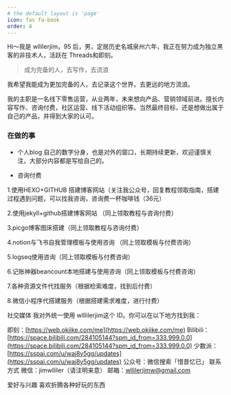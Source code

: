 ```yaml
---
# the default layout is 'page'
icon: fas fa-book
order: 4
---
```


Hi～我是 wllilerjim，95 后，男，定居历史名城泉州六年，我正在努力成为独立黑客的非技术人，活跃在 Threads和即刻。

> 成为完备的人，去写作，去流浪

我希望我能成为更加完备的人，去记录这个世界，去更远的地方流浪。

我的主职是一名线下零售运营，从业两年，未来想向产品、营销领域前进。擅长内容写作、咨询付费，社区运营、线下活动组织等。当然最终目标，还是想做出属于自己的产品，并得到大家的认可。

### [](#在做的事 "在做的事")在做的事

*   个人blog
自己的数字分身，也是对外的窗口，长期持续更新，欢迎谨慎关注，大部分内容都是写给自己的。

*   咨询付费

1.使用HEXO+GITHUB 搭建博客网站（关注我公众号，回复教程领取指南，搭建过程遇到问题，可以找我咨询，咨询费一杯咖啡钱（36元）

2.使用jekyll+github搭建博客网站 （同上领取教程与咨询付费）

3.picgo博客图床搭建（同上领取教程与咨询付费）

4.notion与飞书自我管理模板与使用咨询 （同上领取模板与付费咨询）

5.logseq使用咨询（同上领取模板与付费咨询）

6.记账神器beancount本地搭建与使用咨询（同上领取模板与付费咨询）

7.各种资源文件代找服务（根据检索难度，找到后付费）

8.微信小程序代搭建服务（根据搭建需求难度，进行付费）

社交媒体 我对外统一使用 wlllilerjim这个 ID。你可以在以下地方找到我：

即刻：[https://web.okjike.com/me](https://web.okjike.com/me)
Bilibili：[https://space.bilibili.com/284105144?spm_id_from=333.999.0.0](https://space.bilibili.com/284105144?spm_id_from=333.999.0.0)
少数派：[https://sspai.com/u/waj8y5gg/updates](https://sspai.com/u/waj8y5gg/updates)
公众号：微信搜索「惜昔忆已」
联系方式
微信：jimwlliler（请注明来意）
邮箱：[&#x77;&#x6c;&#x6c;&#x69;&#108;&#101;&#114;&#x6a;&#105;&#109;&#x77;&#64;&#103;&#x6d;&#97;&#105;&#108;&#x2e;&#x63;&#x6f;&#x6d;](mailto:&#x77;&#x6c;&#x6c;&#x69;&#108;&#101;&#114;&#x6a;&#105;&#109;&#x77;&#64;&#103;&#x6d;&#97;&#105;&#108;&#x2e;&#x63;&#x6f;&#x6d;)

爱好与兴趣
喜欢折腾各种好玩的东西
